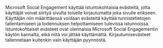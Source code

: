 Microsoft Social Engagement käyttää istuntokohtaisia evästeitä, jotta käyttäjät voivat siirtyä sivulta toiselle kirjautumatta joka sivulle erikseen. Käyttäjän niin määrittäessä voidaan evästeitä käyttää tunnistetietojen tallentamiseen ja todennuksen helpottamiseen tulevissa istunnoissa.   
 Istuntokohtaiset evästeet ovat olennaisia Microsoft Social Engagementin käytön kannalta, eikä niitä voi jättää käyttämättä. Kirjautumisevästeet tallennetaan kuitenkin vain käyttäjän pyynnöstä.